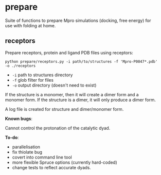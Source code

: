 # prepare 
Suite of functions to prepare Mpro simulations (docking, free energy) for use with folding at home. 

## receptors
Prepare receptors, protein and ligand PDB files using receptors: 
```
python prepare/receptors.py -i path/to/structures -f 'Mpro-P0047*.pdb' -o ./receptors
```
* `-i` path to structures directory
* `-f` glob filter for files
* `-o` output directory (doesn't need to exist)

If the structure is a monomer, then it will create a dimer form and a monomer form. 
If the structure is a dimer, it will only produce a dimer form.

A log file is created for structure and dimer/monomer form. 

**Known bugs**:

Cannot control the protonation of the catalytic dyad.  

**To-do**: 

* parallelisation
* fix thiolate bug
* covert into command line tool
* more flexible Spruce options (currently hard-coded)
* change tests to reflect accurate dyads.



